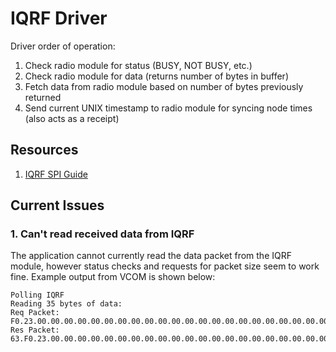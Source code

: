 # IQRF Driver

Driver order of operation:

1. Check radio module for status (BUSY, NOT BUSY, etc.)
2. Check radio module for data (returns number of bytes in buffer)
3. Fetch data from radio module based on number of bytes previously returned
4. Send current UNIX timestamp to radio module for syncing node times (also acts as a receipt)

## Resources

1. [IQRF SPI Guide](https://static.iqrf.org/Tech_Guide_IQRF_SPI_TR-7xD+7xG_230517.pdf)


## Current Issues

### 1. Can't read received data from IQRF

The application cannot currently read the data packet from the IQRF module, however status checks and requests for packet size seem to work fine. Example output from VCOM is shown below:

```
Polling IQRF
Reading 35 bytes of data: 
Req Packet: F0.23.00.00.00.00.00.00.00.00.00.00.00.00.00.00.00.00.00.00.00.00.00.00.00.00.00.00.00.00.00.00.00.00.00.00.00.8C.00.
Res Packet: 63.F0.23.00.00.00.00.00.00.00.00.00.00.00.00.00.00.00.00.00.00.00.00.00.00.00.00.00.00.00.00.00.00.00.00.00.00.00.8C.
```
